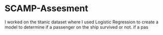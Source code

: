 # SCAMP-Assesment
I worked on the titanic dataset where I used Logistic Regression to create a model to determine if a passenger on the ship survived or not. if a pas
